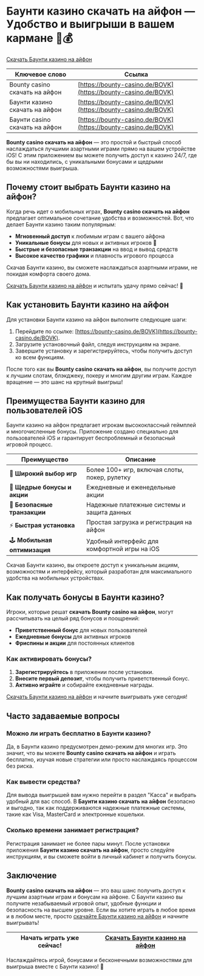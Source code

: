 # Баунти казино скачать на айфон — Удобство и выигрыши в вашем кармане 📱💰

[Скачать Баунти казино на айфон](https://bounty-casino.de/BOVK)

| Ключевое слово                          | Ссылка                              |
|-----------------------------------------|-------------------------------------|
| Bounty casino скачать на айфон          | [https://bounty-casino.de/BOVK](https://bounty-casino.de/BOVK) |
| Баунти казино скачать на айфон          | [https://bounty-casino.de/BOVK](https://bounty-casino.de/BOVK) |
| Баунти casino скачать на айфон          | [https://bounty-casino.de/BOVK](https://bounty-casino.de/BOVK) |

**Bounty casino скачать на айфон** — это простой и быстрый способ наслаждаться лучшими азартными играми прямо на вашем устройстве iOS! С этим приложением вы можете получить доступ к казино 24/7, где бы вы ни находились, с уникальными бонусами и щедрыми возможностями выигрыша.

## Почему стоит выбрать Баунти казино на айфон?

Когда речь идет о мобильных играх, **Bounty casino скачать на айфон** предлагает оптимальное сочетание удобства и возможностей. Вот, что делает Баунти казино таким популярным:

- **Мгновенный доступ** к любимым играм с вашего айфона
- **Уникальные бонусы** для новых и активных игроков 🎁
- **Быстрые и безопасные транзакции** на ввод и вывод средств
- **Высокое качество графики** и плавность игрового процесса

Скачав Баунти казино, вы сможете наслаждаться азартными играми, не покидая комфорта своего дома.

[Скачать Баунти казино на айфон](https://bounty-casino.de/BOVK) и испытать удачу прямо сейчас! 🎲

## Как установить Баунти казино на айфон

Для установки Баунти казино на айфон выполните следующие шаги:

1. Перейдите по ссылке: [https://bounty-casino.de/BOVK](https://bounty-casino.de/BOVK).
2. Загрузите установочный файл, следуя инструкциям на экране.
3. Завершите установку и зарегистрируйтесь, чтобы получить доступ ко всем функциям.

После того как вы **Bounty casino скачать на айфон**, вы получите доступ к лучшим слотам, блэкджеку, покеру и многим другим играм. Каждое вращение — это шанс на крупный выигрыш!

## Преимущества Баунти казино для пользователей iOS

Баунти казино на айфон предлагает игрокам высококлассный геймплей и многочисленные бонусы. Приложение создано специально для пользователей iOS и гарантирует беспроблемный и безопасный игровой процесс.

| Преимущество                            | Описание                                          |
|-----------------------------------------|---------------------------------------------------|
| 🎰 **Широкий выбор игр**                 | Более 100+ игр, включая слоты, покер, рулетку     |
| 🎁 **Щедрые бонусы и акции**             | Ежедневные и еженедельные акции                   |
| 🔐 **Безопасные транзакции**             | Надежные платежные системы и защита данных        |
| ⚡ **Быстрая установка**                 | Простая загрузка и регистрация на айфон           |
| 🕹️ **Мобильная оптимизация**            | Удобный интерфейс для комфортной игры на iOS      |

Скачав Баунти казино, вы откроете доступ к уникальным акциям, возможностям и интерфейсу, который разработан для максимального удобства на мобильных устройствах.

## Как получать бонусы в Баунти казино?

Игроки, которые решат **скачать Bounty casino на айфон**, могут рассчитывать на целый ряд бонусов и поощрений:

- **Приветственный бонус** для новых пользователей
- **Ежедневные бонусы** для активных игроков
- **Фриспины и акции** для постоянных клиентов

### Как активировать бонусы?

1. **Зарегистрируйтесь** в приложении после установки.
2. **Внесите первый депозит**, чтобы получить приветственный бонус.
3. **Активно играйте** и собирайте ежедневные награды.

[Скачать Баунти казино на айфон](https://bounty-casino.de/BOVK) и начните выигрывать уже сегодня!

## Часто задаваемые вопросы

### Можно ли играть бесплатно в Баунти казино?

Да, в Баунти казино предусмотрен демо-режим для многих игр. Это значит, что вы можете **Bounty casino скачать на айфон** и играть бесплатно, изучая новые стратегии или просто наслаждаясь процессом без риска.

### Как вывести средства?

Для вывода выигрышей вам нужно перейти в раздел "Касса" и выбрать удобный для вас способ. В **Баунти казино скачать на айфон** безопасно и выгодно, так как поддерживаются надежные платежные системы, такие как Visa, MasterCard и электронные кошельки.

### Сколько времени занимает регистрация?

Регистрация занимает не более пары минут. После установки приложения **Баунти казино скачать на айфон**, просто следуйте инструкциям, и вы сможете войти в личный кабинет и получить бонусы.

## Заключение

**Bounty casino скачать на айфон** — это ваш шанс получить доступ к лучшим азартным играм и бонусам на айфоне. С Баунти казино вы получите незабываемый игровой опыт, удобные функции и безопасность на высшем уровне. Если вы хотите играть в любое время и в любом месте, просто [скачайте Баунти казино на айфон](https://bounty-casino.de/BOVK) и начните выигрывать!

| Начать играть уже сейчас!               | [Скачать Баунти казино на айфон](https://bounty-casino.de/BOVK) |
|-----------------------------------------|-----------------------------------------------------------------|

Наслаждайтесь игрой, бонусами и бесконечными возможностями для выигрыша вместе с Баунти казино! 💸

